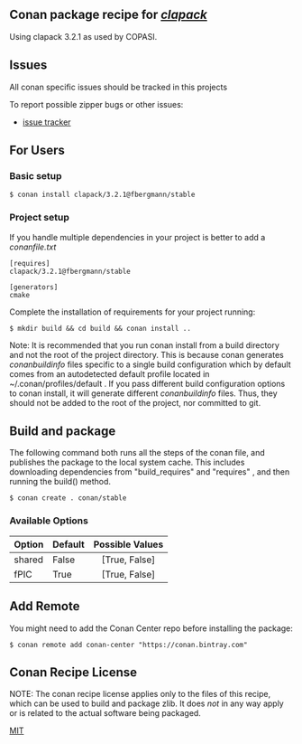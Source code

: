 
## Conan package recipe for [*clapack*](https://github.com/copasi/copasi-dependencies/tree/master/src/clapack)

Using clapack 3.2.1 as used by COPASI.  

## Issues
All conan specific issues should be tracked in this projects 

To report possible zipper bugs or other issues:

* [issue tracker](https://github.com/fbergmann/conan-clapack/issues)

## For Users

### Basic setup

    $ conan install clapack/3.2.1@fbergmann/stable

### Project setup

If you handle multiple dependencies in your project is better to add a *conanfile.txt*

    [requires]
    clapack/3.2.1@fbergmann/stable

    [generators]
    cmake

Complete the installation of requirements for your project running:

    $ mkdir build && cd build && conan install ..

Note: It is recommended that you run conan install from a build directory and not the root of the project directory.  This is because conan generates *conanbuildinfo* files specific to a single build configuration which by default comes from an autodetected default profile located in ~/.conan/profiles/default .  If you pass different build configuration options to conan install, it will generate different *conanbuildinfo* files.  Thus, they should not be added to the root of the project, nor committed to git.


## Build and package

The following command both runs all the steps of the conan file, and publishes the package to the local system cache.  This includes downloading dependencies from "build_requires" and "requires" , and then running the build() method.

    $ conan create . conan/stable


### Available Options

| Option        | Default | Possible Values  |
| ------------- |:----------------- |:------------:|
| shared      | False |  [True, False] |
| fPIC      | True |  [True, False] |
              
## Add Remote

You might need to add the Conan Center repo before installing the package:

    $ conan remote add conan-center "https://conan.bintray.com"


## Conan Recipe License

NOTE: The conan recipe license applies only to the files of this recipe, which can be used to build and package zlib.
It does *not* in any way apply or is related to the actual software being packaged.

[MIT](LICENSE)
